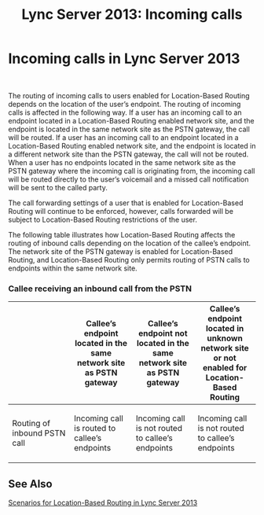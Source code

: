 ﻿---
title: 'Lync Server 2013: Incoming calls'
TOCTitle: Incoming calls
ms:assetid: 65b9c1b4-6af7-4527-8c33-22c4442bd209
ms:mtpsurl: https://technet.microsoft.com/en-us/library/JJ994038(v=OCS.15)
ms:contentKeyID: 51803948
ms.date: 07/23/2014
mtps_version: v=OCS.15
---

# Incoming calls in Lync Server 2013

 


The routing of incoming calls to users enabled for Location-Based Routing depends on the location of the user’s endpoint. The routing of incoming calls is affected in the following way. If a user has an incoming call to an endpoint located in a Location-Based Routing enabled network site, and the endpoint is located in the same network site as the PSTN gateway, the call will be routed. If a user has an incoming call to an endpoint located in a Location-Based Routing enabled network site, and the endpoint is located in a different network site than the PSTN gateway, the call will not be routed. When a user has no endpoints located in the same network site as the PSTN gateway where the incoming call is originating from, the incoming call will be routed directly to the user’s voicemail and a missed call notification will be sent to the called party.

The call forwarding settings of a user that is enabled for Location-Based Routing will continue to be enforced, however, calls forwarded will be subject to Location-Based Routing restrictions of the user.

The following table illustrates how Location-Based Routing affects the routing of inbound calls depending on the location of the callee’s endpoint. The network site of the PSTN gateway is enabled for Location-Based Routing, and Location-Based Routing only permits routing of PSTN calls to endpoints within the same network site.

### Callee receiving an inbound call from the PSTN

<table>
<colgroup>
<col style="width: 25%" />
<col style="width: 25%" />
<col style="width: 25%" />
<col style="width: 25%" />
</colgroup>
<thead>
<tr class="header">
<th></th>
<th>Callee’s endpoint located in the same network site as PSTN gateway</th>
<th>Callee’s endpoint not located in the same network site as PSTN gateway</th>
<th>Callee’s endpoint located in unknown network site or not enabled for Location-Based Routing</th>
</tr>
</thead>
<tbody>
<tr class="odd">
<td><p>Routing of inbound PSTN call</p></td>
<td><p>Incoming call is routed to callee’s endpoints</p></td>
<td><p>Incoming call is not routed to callee’s endpoints</p></td>
<td><p>Incoming call is not routed to callee’s endpoints</p></td>
</tr>
</tbody>
</table>

  

## See Also


[Scenarios for Location-Based Routing in Lync Server 2013](lync-server-2013-scenarios-for-location-based-routing.md)

